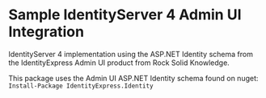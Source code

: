 # Sample IdentityServer 4 Admin UI Integration
IdentityServer 4 implementation using the ASP.NET Identity schema from the IdentityExpress Admin UI product from Rock Solid Knowledge.

This package uses the Admin UI ASP.NET Identity schema found on nuget:
`Install-Package IdentityExpress.Identity`